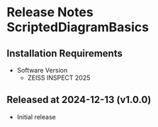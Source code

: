 # Release Notes ScriptedDiagramBasics

## Installation Requirements

* Software Version
  * ZEISS INSPECT 2025
 
## Released at 2024-12-13 (v1.0.0)

* Initial release
